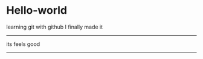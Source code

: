 # Hello-world
learning git with github
I finally made it

**************************
its feels good

*************************
